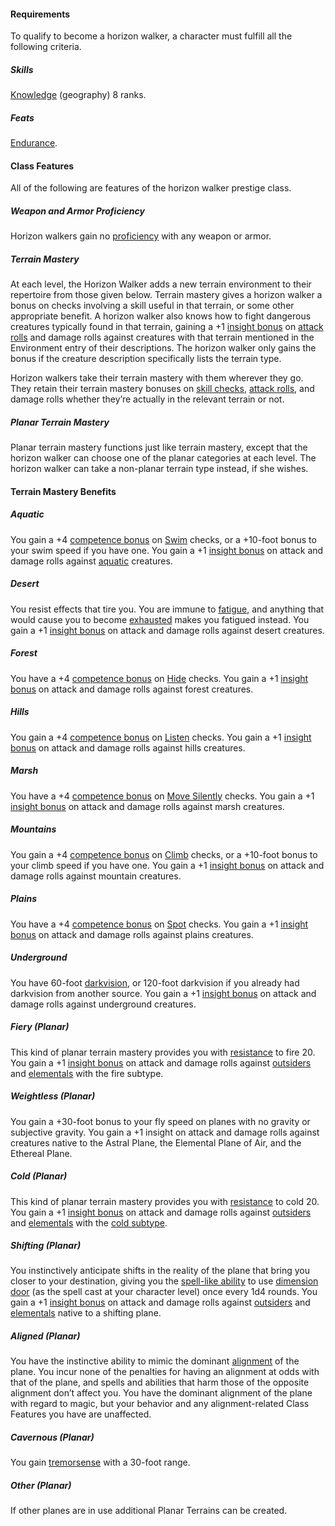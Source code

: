 #### Requirements

To qualify to become a horizon walker, a character must fulfill all the following criteria.

##### Skills

  [Knowledge](/srd/skills/knowledge.htm) (geography) 8 ranks.

##### Feats

  [Endurance](/srd/feats.htm#endurance).

#### Class Features

All of the following are features of the horizon walker prestige class.

##### Weapon and Armor Proficiency

Horizon walkers gain no [proficiency](/srd/combat/combatModifiers.htm#weaponArmorAndShieldProficiency) with any weapon or armor.

##### Terrain Mastery

At each level, the Horizon Walker adds a new terrain environment to their repertoire from those given below. Terrain mastery gives a horizon walker a bonus on checks involving a skill useful in that terrain, or some other appropriate benefit. A horizon walker also knows how to fight dangerous creatures typically found in that terrain, gaining a +1 [insight bonus](/srd/theBasics.htm#insightBonus) on [attack rolls](/srd/combat/combatStatistics.htm#attackRoll) and damage rolls against creatures with that terrain mentioned in the Environment entry of their descriptions. The horizon walker only gains the bonus if the creature description specifically lists the terrain type.

Horizon walkers take their terrain mastery with them wherever they go. They retain their terrain mastery bonuses on [skill checks](/srd/skills/usingSkills.htm#skillChecks), [attack rolls](/srd/combat/combatStatistics.htm#attackRoll), and damage rolls whether they’re actually in the relevant terrain or not.

##### Planar Terrain Mastery

Planar terrain mastery functions just like terrain mastery, except that the horizon walker can choose one of the planar categories at each level. The horizon walker can take a non-planar terrain type instead, if she wishes.

#### Terrain Mastery Benefits

##### Aquatic

You gain a +4 [competence bonus](/srd/theBasics.htm#competenceModifier) on [Swim](/srd/skills/swim.htm) checks, or a +10-foot bonus to your swim speed if you have one. You gain a +1 [insight bonus](/srd/theBasics.htm#insightBonus) on attack and damage rolls against [aquatic](/srd/typesSubtypes.htm#aquaticSubtype) creatures.

##### Desert

You resist effects that tire you. You are immune to [fatigue](/srd/conditionSummary.htm#fatigued), and anything that would cause you to become [exhausted](/srd/conditionSummary.htm#exhausted) makes you fatigued instead. You gain a +1 [insight bonus](/srd/theBasics.htm#insightBonus) on attack and damage rolls against desert creatures.

##### Forest

You have a +4 [competence bonus](/srd/theBasics.htm#competenceModifier) on [Hide](/srd/skills/hide.htm) checks. You gain a +1 [insight bonus](/srd/theBasics.htm#insightBonus) on attack and damage rolls against forest creatures.

##### Hills

You gain a +4 [competence bonus](/srd/theBasics.htm#competenceModifier) on [Listen](/srd/skills/listen.htm) checks. You gain a +1 [insight bonus](/srd/theBasics.htm#insightBonus) on attack and damage rolls against hills creatures.

##### Marsh

You have a +4 [competence bonus](/srd/theBasics.htm#competenceModifier) on [Move Silently](/srd/skills/moveSilently.htm) checks. You gain a +1 [insight bonus](/srd/theBasics.htm#insightBonus) on attack and damage rolls against marsh creatures.

##### Mountains

You gain a +4 [competence bonus](/srd/theBasics.htm#competenceModifier) on [Climb](/srd/skills/climb.htm) checks, or a +10-foot bonus to your climb speed if you have one. You gain a +1 [insight bonus](/srd/theBasics.htm#insightBonus) on attack and damage rolls against mountain creatures.

##### Plains

You have a +4 [competence bonus](/srd/theBasics.htm#competenceModifier) on [Spot](/srd/skills/spot.htm) checks. You gain a +1 [insight bonus](/srd/theBasics.htm#insightBonus) on attack and damage rolls against plains creatures.

##### Underground

You have 60-foot [darkvision](/srd/specialAbilities.htm#darkvision), or 120-foot darkvision if you already had darkvision from another source. You gain a +1 [insight bonus](/srd/theBasics.htm#insightBonus) on attack and damage rolls against underground creatures.

##### Fiery (Planar)

This kind of planar terrain mastery provides you with [resistance](/srd/specialAbilities.htm#resistanceToEnergy) to fire 20. You gain a +1 [insight bonus](/srd/theBasics.htm#insightBonus) on attack and damage rolls against [outsiders](/srd/typesSubtypes.htm#outsiderType) and [elementals](/srd/typesSubtypes.htm#elementalType) with the fire subtype.

##### Weightless (Planar)

You gain a +30-foot bonus to your fly speed on planes with no gravity or subjective gravity. You gain a +1 insight on attack and damage rolls against creatures native to the Astral Plane, the Elemental Plane of Air, and the Ethereal Plane.

##### Cold (Planar)

This kind of planar terrain mastery provides you with [resistance](/srd/specialAbilities.htm#resistanceToEnergy) to cold 20. You gain a +1 [insight bonus](/srd/theBasics.htm#insightBonus) on attack and damage rolls against [outsiders](/srd/typesSubtypes.htm#outsiderType) and [elementals](/srd/typesSubtypes.htm#elementalType) with the [cold subtype](/srd/typesSubtypes.htm#coldSubtype).

##### Shifting (Planar)

You instinctively anticipate shifts in the reality of the plane that bring you closer to your destination, giving you the [spell-like ability](/srd/specialAbilities.htm#spellLikeAbilities) to use [dimension door](/srd/spells/dimensionDoor.htm) (as the spell cast at your character level) once every 1d4 rounds. You gain a +1 [insight bonus](/srd/theBasics.htm#insightBonus) on attack and damage rolls against [outsiders](/srd/typesSubtypes.htm#outsiderType) and [elementals](/srd/typesSubtypes.htm#elementalType) native to a shifting plane.

##### Aligned (Planar)

You have the instinctive ability to mimic the dominant [alignment](/srd/description.htm#alignment) of the plane. You incur none of the penalties for having an alignment at odds with that of the plane, and spells and abilities that harm those of the opposite alignment don’t affect you. You have the dominant alignment of the plane with regard to magic, but your behavior and any alignment-related Class Features you have are unaffected.

##### Cavernous (Planar)

You gain [tremorsense](/srd/specialAbilities.htm#tremorsense) with a 30-foot range.

##### Other (Planar)

If other planes are in use additional Planar Terrains can be created.

